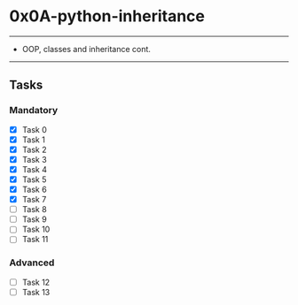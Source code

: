 # 0x0A-python-inheritance

---
* OOP, classes and inheritance cont.
---

## Tasks
### Mandatory
- [x] Task 0
- [x] Task 1
- [x] Task 2
- [x] Task 3
- [x] Task 4
- [x] Task 5
- [x] Task 6
- [x] Task 7
- [ ] Task 8
- [ ] Task 9
- [ ] Task 10
- [ ] Task 11

### Advanced
- [ ] Task 12
- [ ] Task 13
